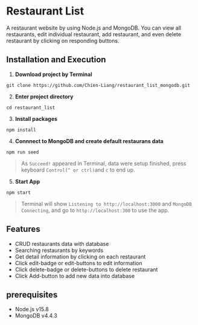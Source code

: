 # Restaurant List

A restaurant website by using Node.js and MongoDB.
You can view all restaurants, edit individual restaurant, add restaurant, and even delete restaurant by clicking on responding buttons.

## Installation and Execution

1. **Download project by Terminal**

```
git clone https://github.com/Chien-Liang/restaurant_list_mongodb.git
```

2. **Enter project directory**

```
cd restaurant_list
```

3. **Install packages**

```
npm install
```

4. **Connnect to MongoDB and create default restaurans data**

```
npm run seed
```

> As `Succeed!` appeared in Terminal, data were setup finished, press keyboard `Control(^ or ctrl)`and `c` to end up.

5. **Start App**

```
npm start
```

> Terminal will show `Listening to http://localhost:3000` and `MongoDB Connecting`, and go to `http://localhost:300` to use the app.

## Features

- CRUD restaurants data with database
- Searching restaurants by keywords
- Get detail information by clicking on each restaurant
- Click edit-badge or edit-buttons to edit information
- Click delete-badge or delete-buttons to delete restaurant
- Click Add-button to add new data into database

## prerequisites

- Node.js v15.8
- MongoDB v4.4.3
